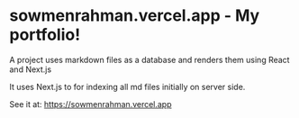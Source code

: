 # sowmenrahman.vercel.app - My portfolio!

A project uses markdown files as a database and renders them using React and Next.js

It uses Next.js to for indexing all md files initially on server side. 

See it at: https://sowmenrahman.vercel.app
